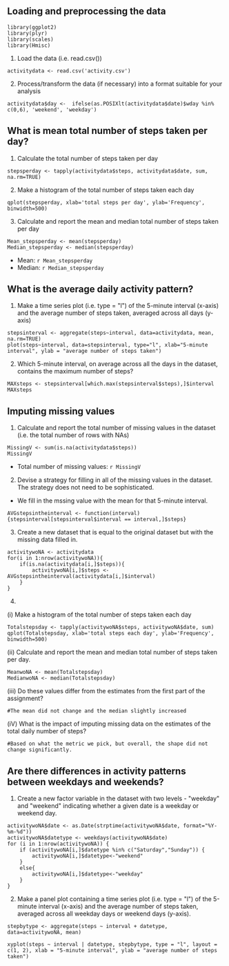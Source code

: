 ## Loading and preprocessing the data
```{r, echo=TRUE, results='hide', warning=FALSE, message=FALSE}
library(ggplot2)
library(plyr)
library(scales)
library(Hmisc)
```


1. Load the data (i.e. read.csv())
```{r, results='markup', warning=TRUE, message=TRUE}
activitydata <- read.csv('activity.csv')
```


2. Process/transform the data (if necessary) into a format suitable for your analysis
```{r}
activitydata$day <-  ifelse(as.POSIXlt(activitydata$date)$wday %in% c(0,6), 'weekend', 'weekday')
```



## What is mean total number of steps taken per day?
1. Calculate the total number of steps taken per day
```{r}
stepsperday <- tapply(activitydata$steps, activitydata$date, sum, na.rm=TRUE)
```

2. Make a histogram of the total number of steps taken each day
```{r}
qplot(stepsperday, xlab='total steps per day', ylab='Frequency', binwidth=500)
```

3. Calculate and report the mean and median total number of steps taken per day
```{r}
Mean_stepsperday <- mean(stepsperday)
Median_stepsperday <- median(stepsperday)
```
* Mean: `r Mean_stepsperday`
* Median:  `r Median_stepsperday`



## What is the average daily activity pattern?
1. Make a time series plot (i.e. type = "l") of the 5-minute interval (x-axis) and the average number of steps taken, averaged across all days (y-axis)
```{r}
stepsinterval <- aggregate(steps~interval, data=activitydata, mean, na.rm=TRUE)
plot(steps~interval, data=stepsinterval, type="l", xlab="5-minute interval", ylab = "average number of steps taken")

```

2. Which 5-minute interval, on average across all the days in the dataset, contains the maximum number of steps?
```{r}
MAXsteps <- stepsinterval[which.max(stepsinterval$steps),]$interval
MAXsteps
```


## Imputing missing values
1. Calculate and report the total number of missing values in the dataset (i.e. the total number of rows with NAs)
```{r}
MissingV <- sum(is.na(activitydata$steps))
MissingV
```

* Total number of missing values: `r MissingV`

2. Devise a strategy for filling in all of the missing values in the dataset. The strategy does not need to be sophisticated. 
* We fill in the mssing value with the mean for that 5-minute interval.
```{r}
AVGstepsintheinterval <- function(interval){stepsinterval[stepsinterval$interval == interval,]$steps}

```


3. Create a new dataset that is equal to the original dataset but with the missing data filled in.
```{r}
activitywoNA <- activitydata
for(i in 1:nrow(activitywoNA)){
    if(is.na(activitydata[i,]$steps)){
        activitywoNA[i,]$steps <- AVGstepsintheinterval(activitydata[i,]$interval)
    }
}
```


4. 
(i) Make a histogram of the total number of steps taken each day
```{r}
Totalstepsday <- tapply(activitywoNA$steps, activitywoNA$date, sum)
qplot(Totalstepsday, xlab='total steps each day', ylab='Frequency', binwidth=500)
```

(ii) Calculate and report the mean and median total number of steps taken per day. 
```{r}
MeanwoNA <- mean(Totalstepsday)
MedianwoNA <- median(Totalstepsday)
```

(iii) Do these values differ from the estimates from the first part of the assignment?

```{r}
#The mean did not change and the median slightly increased
```

(iV) What is the impact of imputing missing data on the estimates of the total daily number of steps?
```{r}
#Based on what the metric we pick, but overall, the shape did not change significantly.
```


## Are there differences in activity patterns between weekdays and weekends?

1. Create a new factor variable in the dataset with two levels - "weekday" and "weekend" indicating whether a given date is a weekday or weekend day.

```{r}
activitywoNA$date <- as.Date(strptime(activitywoNA$date, format="%Y-%m-%d"))
activitywoNA$datetype <- weekdays(activitywoNA$date)
for (i in 1:nrow(activitywoNA)) {
    if (activitywoNA[i,]$datetype %in% c("Saturday","Sunday")) {
        activitywoNA[i,]$datetype<-"weekend"
    }
    else{
        activitywoNA[i,]$datetype<-"weekday"
    }
}
```

2. Make a panel plot containing a time series plot (i.e. type = "l") of the 5-minute interval (x-axis) and the average number of steps taken, averaged across all weekday days or weekend days (y-axis).

```{r}
stepbytype <- aggregate(steps ~ interval + datetype, data=activitywoNA, mean)

xyplot(steps ~ interval | datetype, stepbytype, type = "l", layout = c(1, 2), xlab = "5-minute interval", ylab = "average number of steps taken")

```


